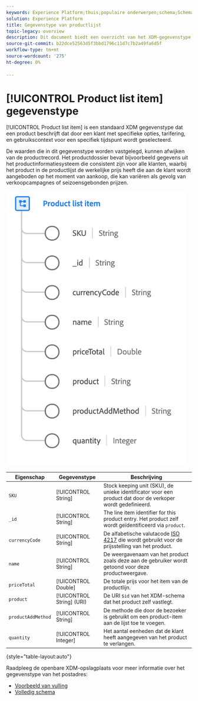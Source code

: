 ```yaml
---
keywords: Experience Platform;thuis;populaire onderwerpen;schema;Schema;XDM;gebieden;schema's;Schema's;adres;xdm:adres;datatype;data-type;gegevenstype;
solution: Experience Platform
title: Gegevenstype van productlijst
topic-legacy: overview
description: Dit document biedt een overzicht van het XDM-gegevenstype van het item in de productlijst.
source-git-commit: b22dce52563d5f3bbd1796c11d7c7b2a49fa6d5f
workflow-type: tm+mt
source-wordcount: '275'
ht-degree: 0%

---
```


# [!UICONTROL Product list item] gegevenstype

[!UICONTROL Product list item] is een standaard XDM gegevenstype dat een product beschrijft dat door een klant met specifieke opties, tarifering, en gebruikscontext voor een specifiek tijdspunt wordt geselecteerd.

De waarden die in dit gegevenstype worden vastgelegd, kunnen afwijken van de productrecord. Het productdossier bevat bijvoorbeeld gegevens uit het productinformatiesysteem die consistent zijn voor alle klanten, waarbij het product in de productlijst de werkelijke prijs heeft die aan de klant wordt aangeboden op het moment van aankoop, die kan variëren als gevolg van verkoopcampagnes of seizoensgebonden prijzen.

![](../images/data-types/product-list-item.png)

| Eigenschap | Gegevenstype | Beschrijving |
| --- | --- | --- |
| `SKU` | [!UICONTROL String] | Stock keeping unit (SKU), de unieke identificator voor een product dat door de verkoper wordt gedefinieerd. |
| `_id` | [!UICONTROL String] | The line item identifier for this product entry. Het product zelf wordt geïdentificeerd via `product`. |
| `currencyCode` | [!UICONTROL String] | De alfabetische valutacode [ISO 4217](https://www.iso.org/iso-4217-currency-codes.html) die wordt gebruikt voor de prijsstelling van het product. |
| `name` | [!UICONTROL String] | De weergavenaam van het product zoals deze aan de gebruiker wordt getoond voor deze productweergave. |
| `priceTotal` | [!UICONTROL Double] | De totale prijs voor het item van de productlijn. |
| `product` | [!UICONTROL String] (URI) | De URI `$id` van het XDM-schema dat het product zelf vastlegt. |
| `productAddMethod` | [!UICONTROL String] | De methode die door de bezoeker is gebruikt om een product-item aan de lijst toe te voegen. |
| `quantity` | [!UICONTROL Integer] | Het aantal eenheden dat de klant heeft aangegeven van het product te verlangen. |

{style=&quot;table-layout:auto&quot;}

Raadpleeg de openbare XDM-opslagplaats voor meer informatie over het gegevenstype van het postadres:

* [Voorbeeld van vulling](https://github.com/adobe/xdm/blob/master/components/datatypes/productlistitem.example.1.json)
* [Volledig schema](https://github.com/adobe/xdm/blob/master/components/datatypes/productlistitem.schema.json)
